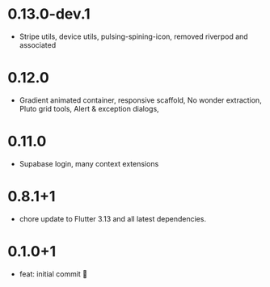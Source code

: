 # 0.13.0-dev.1
- Stripe utils, device utils,  pulsing-spining-icon, removed riverpod and associated

# 0.12.0
- Gradient animated container, responsive scaffold, No wonder extraction, Pluto grid tools, Alert & exception dialogs,

# 0.11.0
- Supabase login, many context extensions

# 0.8.1+1
- chore update to Flutter 3.13 and all latest dependencies.

# 0.1.0+1

- feat: initial commit 🎉
